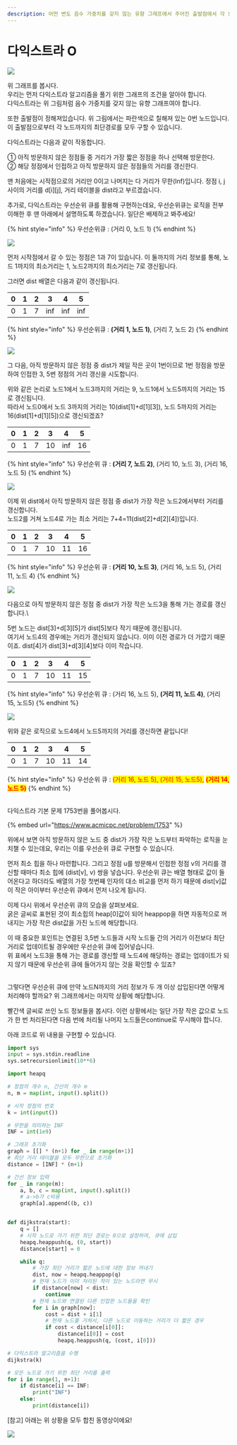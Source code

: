 ```yaml
---
description: 어떤 변도 음수 가중치를 갖지 않는 유향 그래프에서 주어진 출발점에서 각 노드들까지 최단 경로 문제를 푸는 알고리즘
---
```


# 다익스트라 O

![](<../.gitbook/assets/image (1).png>)

위 그래프를 봅시다.\
우리는 먼저 다익스트라 알고리즘을 풀기 위한 그래프의 조건을 알아야 합니다.\
다익스트라는 위 그림처럼 음수 가중치를 갖지 않는 유향 그래프여야 합니다.

또한 출발점이 정해져있습니다. 위 그림에서는 파란색으로 칠해져 있는 0번 노드입니다.\
이 출발점으로부터 각 노드까지의 최단경로를 모두 구할 수 있습니다.

다익스트라는 다음과 같이 작동합니다.

① 아직 방문하지 않은 정점들 중 거리가 가장 짧은 정점을 하나 선택해 방문한다.\
② 해당 정점에서 인접하고 아직 방문하지 않은 정점들의 거리를 갱신한다.

맨 처음에는 시작점으로의 거리만 0이고 나머지는 다 거리가 무한(Inf)입니다. 정점 i, j 사이의 거리를 d\[i]\[j], 거리 테이블을 dist라고 부르겠습니다.

추가로, 다익스트라는 우선순위 큐를 활용해 구현하는데요, 우선순위큐는 로직을 전부 이해한 후 맨 아래에서 설명하도록 하겠습니다. 일단은 배제하고 봐주세요!

{% hint style="info" %}
우선순위큐 : (거리 0, 노드 1)
{% endhint %}

![](../.gitbook/assets/다익스트라1.gif)

먼저 시작점에서 갈 수 있는 정점은 1과 7이 있습니다. 이 둘까지의 거리 정보를 통해,  노드 1까지의 최소거리는 1, 노드2까지의 최소거리는 7로 갱신됩니다.

그러면 dist 배열은 다음과 같이 갱신됩니다.

|  0 | 1 | 2 | 3   | 4   | 5   |
| -- | - | - | --- | --- | --- |
| 0  | 1 | 7 | inf | inf | inf |

{% hint style="info" %}
우선순위큐 : **(거리 1, 노드 1)**, (거리 7, 노드 2)
{% endhint %}

![](../.gitbook/assets/다익스트라2.gif)

그 다음, 아직 방문하지 않은 정점 중 dist가 제일 작은 곳이 1번이므로 1번 정점을 방문하여 인접한 3, 5번 정점의 거리 갱신을 시도합니다.

위와 같은 논리로 노드1에서 노드3까지의 거리는 9, 노드1에서 노드5까지의 거리는 15로 갱신됩니다.\
따라서 노드0에서 노드 3까지의 거리는 10(dist\[1]+d\[1]\[3]), 노드 5까지의 거리는 16(dist\[1]+d\[1]\[5])으로 갱신되겠죠?

|  0 | 1 | 2 | 3  | 4   | 5  |
| -- | - | - | -- | --- | -- |
| 0  | 1 | 7 | 10 | inf | 16 |

{% hint style="info" %}
우선순위 큐 : **(거리 7, 노드 2)**, (거리 10, 노드 3), (거리 16, 노드 5)
{% endhint %}

![](../.gitbook/assets/다익스트라3.gif)

이제 위 dist에서 아직 방문하지 않은 정점 중 dist가 가장 작은 노드2에서부터 거리를 갱신합니다.\
노드2를 거쳐 노드4로 가는 최소 거리는 7+4=11(dist\[2]+d\[2]\[4])입니다.

|  0 | 1 | 2 | 3  | 4  | 5  |
| -- | - | - | -- | -- | -- |
| 0  | 1 | 7 | 10 | 11 | 16 |

{% hint style="info" %}
우선순위 큐 : **(거리 10, 노드 3)**, (거리 16, 노드 5), (거리 11, 노드 4)
{% endhint %}



![](../.gitbook/assets/다익스트라4.gif)

다음으로 아직 방문하지 않은 정점 중 dist가 가장 작은 노드3을 통해 가는 경로를 갱신합니다.\


5번 노드는 dist\[3]+d\[3]\[5]가 dist\[5]보다 작기 때문에 갱신됩니다.\
여기서 노드4의 경우에는 거리가 갱신되지 않습니다. 이미 이전 경로가 더 가깝기 때문이죠. dist\[4]가 dist\[3]+d\[3]\[4]보다 이미 작습니다.

|  0 | 1 | 2 | 3  | 4  | 5  |
| -- | - | - | -- | -- | -- |
| 0  | 1 | 7 | 10 | 11 | 15 |

{% hint style="info" %}
우선순위 큐 : (거리 16, 노드 5), **(거리 11, 노드 4)**, (거리 15, 노드5)
{% endhint %}

![](../.gitbook/assets/다익스트라5.gif)

위와 같은 로직으로 노드4에서 노드5까지의 거리를 갱신하면 끝입니다!

|  0 | 1 | 2 | 3  | 4  | 5  |
| -- | - | - | -- | -- | -- |
| 0  | 1 | 7 | 10 | 11 | 14 |

{% hint style="info" %}
우선순위 큐 : <mark style="color:red;">(거리 16, 노드 5), (거리 15, 노드5),</mark> <mark style="color:red;"></mark><mark style="color:red;">**(거리 14, 노드 5)**</mark>
{% endhint %}

\
다익스트라 기본 문제 1753번을 풀어봅시다.

{% embed url="https://www.acmicpc.net/problem/1753" %}

위에서 보면 아직 방문하지 않은 노드 중 dist가 가장 작은 노드부터 파악하는 로직을 눈치챌 수 있는데요, 우리는 이를 우선순위 큐로 구현할 수 있습니다.

&#x20;

먼저 최소 힙을 하나 마련합니다. 그리고 정점 u를 방문해서 인접한 정점 v의 거리를 갱신할 때마다 최소 힙에 (dist\[v], v) 쌍을 넣습니다. 우선순위 큐는 배열 형태로 값이 들어온다고 하더라도 배열의 가장 첫번째 인자의 대소 비교를 먼저 하기 때문에 dist\[v]값이 작은 아이부터 우선순위 큐에서 먼저 나오게 됩니다.

이제 다시 위에서 우선순위 큐의 모습을 살펴보세요. \
굵은 글씨로 표현된 것이 최소힙의 heap\[0]값이 되어 heappop을 하면 자동적으로 꺼내지는 가장 작은 dist값을 가진 노드에 해당합니다.

이 때 중요한 포인트는 연결된 3,5번 노드들과 시작 노드들 간의 거리가 이전보다 최단 거리로 업데이트될 경우에만 우선순위 큐에 집어넣습니다.\
위 표에서 노드3을 통해 가는 경로를 갱신할 때 노드4에 해당하는 경로는 업데이트가 되지 않기 때문에 우선순위 큐에 들어가지 않는 것을 확인할 수 있죠?

\
그렇다면 우선순위 큐에 만약 노드N까지의 거리 정보가 두 개 이상 삽입된다면 어떻게 처리해야 할까요? 위 그래프에서는 마지막 상황에 해당합니다.

빨간색 글씨로 쓰인 노드 정보들을 봅시다. 이런 상황에서는 일단 가장 작은 값으로 노드가 한 번 처리된다면 다음 번에 처리될 나머지 노드들은continue로 무시해야 합니다.

아래 코드로 위 내용을 구현할 수 있습니다.

```python
import sys
input = sys.stdin.readline
sys.setrecursionlimit(10**6)

import heapq

# 정점의 개수 n, 간선의 개수 m
n, m = map(int, input().split())

# 시작 정점의 번호
k = int(input())

# 무한을 의미하는 INF
INF = int(1e9)

# 그래프 초기화
graph = [[] * (n+1) for _ in range(n+1)]
# 최단 거리 테이블을 모두 무한으로 초기화
distance = [INF] * (n+1)

# 간선 정보 입력
for _ in range(m):
    a, b, c = map(int, input().split())
    # a->b가 c비용
    graph[a].append((b, c))


def dijkstra(start):
    q = []
    # 시작 노드로 가기 위한 최단 경로는 0으로 설정하여, 큐에 삽입
    heapq.heappush(q, (0, start))
    distance[start] = 0

    while q:
        # 가장 최단 거리가 짧은 노드에 대한 정보 꺼내기
        dist, now = heapq.heappop(q)
        # 현재 노드가 이미 처리된 적이 있는 노드라면 무시
        if distance[now] < dist:
            continue
        # 현재 노드와 연결된 다른 인접한 노드들을 확인
        for i in graph[now]:
            cost = dist + i[1]
            # 현재 노드를 거쳐서, 다른 노드로 이동하는 거리가 더 짧은 경우
            if cost < distance[i[0]]:
                distance[i[0]] = cost
                heapq.heappush(q, (cost, i[0]))

# 다익스트라 알고리즘을 수행
dijkstra(k)

# 모든 노드로 가기 위한 최단 거리를 출력
for i in range(1, n+1):
    if distance[i] == INF:
        print("INF")
    else:
        print(distance[i])
```



\[참고] 아래는 위 상황을 모두 합친 동영상이에요!

![](../.gitbook/assets/다익스트라.gif)



